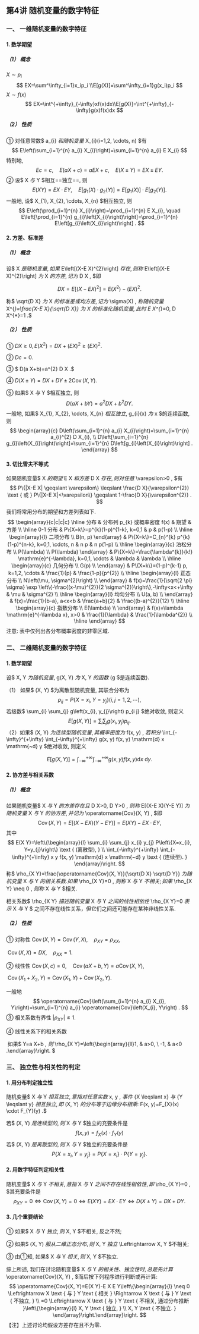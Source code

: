 ## 第4讲 随机变量的数字特征

### 一、 一维随机变量的数字特征

#### 1. 数学期望

##### （1） 概念

$X\sim p_i$
$$
EX=\sum^\infty_{i=1}x_ip_i
\\E[g(X)]=\sum^\infty_{i=1}g(x_i)p_i
$$
$X\sim f(x)$
$$
EX=\int^{+\infty}_{-\infty}xf(x)dx\\E[g(X)]=\int^{+\infty}_{-\infty}g(x)f(x)dx
$$

##### （2） 性质

① 对任意常数$  a_{i}  $和随机变量$  X_{i}(i=1,2, \cdots, n)  $有
$$
E\left(\sum_{i=1}^{n} a_{i} X_{i}\right)=\sum_{i=1}^{n} a_{i} E X_{i}
$$
特别地,
$$
E c=c, \quad E(a X+c)=a E X+c, \quad E(X \pm Y)=E X \pm E Y .
$$
② 设$  X  $与$  Y  $相互==独立==, 则
$$
E(X Y)=E X \cdot E Y, \quad E\left[g_{1}(X) \cdot g_{2}(Y)\right]=E\left[g_{1}(X)\right] \cdot E\left[g_{2}(Y)\right] .
$$
一般地, 设$  X_{1}, X_{2}, \cdots, X_{n}  $相互独立, 则
$$
E\left(\prod_{i=1}^{n} X_{i}\right)=\prod_{i=1}^{n} E X_{i}, \quad E\left[\prod_{i=1}^{n} g_{i}\left(X_{i}\right)\right]=\prod_{i=1}^{n} E\left[g_{i}\left(X_{i}\right)\right] .
$$

#### 2. 方差、标准差

##### （1） 概念

设$  X  $是随机变量, 如果$  E\left[(X-E X)^{2}\right]  $存在, 则称$  E\left[(X-E X)^{2}\right]  $为$  X  $的方差, 记为$  D X , $即

$$
D X=E\left[(X-E X)^{2}\right]=E\left(X^{2}\right)-(E X)^{2} .
$$

称$  \sqrt{D X}  $为$  X  $的标准差或均方差, 记为$  \sigma(X) , $称随机变量$  X^{*}=\frac{X-E X}{\sqrt{D X}}  $为$  X  $的标准化随机变量, 此时$  E X^{*}=0, D X^{*}=1 .$

##### （2） 性质

① $D X \geqslant 0, E\left(X^{2}\right)=D X+(E X)^{2} \geqslant(E X)^{2} .$

② $D c=0 .$

③ $ D(a X+b)=a^{2} D X .$

④ $D(X \pm Y)=D X+D Y \pm 2 \operatorname{Cov}(X, Y) .$

⑤ 如果$  X  $与$  Y  $相互独立, 则
$$
D(a X+b Y)=a^{2} D X+b^{2} D Y .
$$
一般地, 如果$  X_{1}, X_{2}, \cdots, X_{n}  $相互独立$,  g_{i}(x)  $为$  x  $的连续函数, 则
$$
\begin{array}{c}
D\left(\sum_{i=1}^{n} a_{i} X_{i}\right)=\sum_{i=1}^{n} a_{i}^{2} D X_{i}, \\
D\left[\sum_{i=1}^{n} g_{i}\left(X_{i}\right)\right]=\sum_{i=1}^{n} D\left[g_{i}\left(X_{i}\right)\right] .
\end{array}
$$

#### 3. 切比雪夫不等式

如果随机变量$  X  $的期望$  E X  $和方差$  D X  $存在, 则对任意$  \varepsilon>0 , $有
$$
P\{|X-E X| \geqslant \varepsilon\} \leqslant \frac{D X}{\varepsilon^{2}} \text { 或 } P\{|X-E X|<\varepsilon\} \geqslant 1-\frac{D X}{\varepsilon^{2}} .
$$
我们将常用分布的期望和方差列表如下.
$$
\begin{array}{c|c|c|c}
\hline 分布 & 分布列  p_{k}  或概率密度  f(x)  & 期望 & 方差 \\
\hline  0-1  分布 &  P\{X=k\}=p^{k}(1-p)^{1-k}, k=0,1  &  p  &  p(1-p)  \\
\hline \begin{array}{l} 
二项分布 \\
 B(n, p) 
\end{array} &  P\{X=k\}=C_{n}^{k} p^{k}(1-p)^{n-k}, k=0,1, \cdots, n  &  n p  &  n p(1-p)  \\
\hline \begin{array}{c} 
泊松分布 \\
 P(\lambda)  \\
 P(\lambda) 
\end{array} &  P\{X=k\}=\frac{\lambda^{k}}{k!} \mathrm{e}^{-\lambda}, k=0,1, \cdots  &  \lambda  &  \lambda  \\
\hline \begin{array}{c} 
几何分布 \\
 G(p)  \\
\end{array} &  P\{X=k\}=(1-p)^{k-1} p, k=1,2, \cdots  &  \frac{1}{p}  &  \frac{1-p}{p^{2}}  \\
\hline \begin{array}{l} 
正态分布 \\
 N\left(\mu, \sigma^{2}\right)  \\
\end{array} &  f(x)=\frac{1}{\sqrt{2 \pi} \sigma} \exp \left\{-\frac{(x-\mu)^{2}}{2 \sigma^{2}}\right\},-\infty<x<+\infty  &  \mu  &  \sigma^{2}  \\
\hline \begin{array}{l} 
均匀分布 \\
 U(a, b)  \\
\end{array} &  f(x)=\frac{1}{b-a}, a<x<b  &  \frac{a+b}{2}  &  \frac{(b-a)^{2}}{12}  \\
\hline \begin{array}{c} 
指数分布 \\
 E(\lambda)  \\
\end{array} &  f(x)=\lambda \mathrm{e}^{-\lambda x}, x>0  &  \frac{1}{\lambda}  &  \frac{1}{\lambda^{2}}  \\
\hline
\end{array}
$$
注意: 表中仅列出各分布概率密度的非零区域.

### 二、 二维随机变量的数字特征

#### 1. 数学期望

设$  X, Y  $为随机变量$,  g(X, Y)  $为$  X, Y  $的函数$  (g  $是连续函数).

（1） 如果$  (X, Y)  $为离散型随机变量, 其联合分布为
$$
p_{i j}=P\left\{X=x_{i}, Y=y_{j}\right\}(i, j=1,2, \cdots),
$$
若级数$  \sum_{i} \sum_{j} g\left(x_{i}, y_{j}\right) p_{i j}  $绝对收敛, 则定义
$$
E[g(X, Y)]=\sum_{i} \sum_{j} g\left(x_{i}, y_{j}\right) p_{i j} .
$$
（2）如果$  (X, Y)  $为连续型随机变量, 其概率密度为$  f(x, y) , $若积分$  \int_{-\infty}^{+\infty} \int_{-\infty}^{+\infty} g(x, y) f(x, y) \mathrm{d} x \mathrm{~d} y  $绝对收敛, 则定义

$$
E[g(X, Y)]=\int_{-\infty}^{+\infty} \int_{-\infty}^{+\infty} g(x, y) f(x, y) \mathrm{d} x \mathrm{~d} y .
$$

#### 2. 协方差与相关系数

##### （1） 概念

如果随机变量$  X  $与$  Y $的方差存在且$  D X>0, D Y>0 , $则称$  E[(X-E X)(Y-E Y)]  $为随机变量$  X  $与$  Y $的协方差, 并记为$  \operatorname{Cov}(X, Y) , $即
$$
\operatorname{Cov}(X, Y)=E[(X-E X)(Y-E Y)]=E(X Y)-E X \cdot E Y,
$$
其中
$$
E(X Y)=\left\{\begin{array}{l}
\sum_{i} \sum_{j} x_{i} y_{j} P\left\{X=x_{i}, Y=y_{j}\right\} \text { (离散型), } \\
\int_{-\infty}^{+\infty} \int_{-\infty}^{+\infty} x y f(x, y) \mathrm{d} x \mathrm{~d} y \text { (连续型). }
\end{array}\right.
$$
称$  \rho_{X Y}=\frac{\operatorname{Cov}(X, Y)}{\sqrt{D X} \sqrt{D Y}}  $为随机变量$  X  $与$  Y  $的相关系数. 如果$  \rho_{X Y}=0 , $则称$  X  $与$  Y  $不相关; 如果$  \rho_{X Y} \neq 0 , $则称$  X  $与$  Y  $相关.

相关系数$  \rho_{X Y}  $描述随机变量$  X  $与$  Y  $之间的线性相依性$ \rho_{X Y}=0  $表示$  X  $与$  Y $ 之间不存在线性关系，但它们之间还可能存在某种非线性关系.

##### （2） 性质

① 对称性   $\operatorname{Cov}(X, Y)=\operatorname{Cov}(Y, X), \quad \rho_{X Y}=\rho_{X X} ,$

​					$\operatorname{Cov}(X, X)=D X, \quad \rho_{X X}=1 .$

② 线性性   $\operatorname{Cov}(X, c)=0, \quad \operatorname{Cov}(a X+b, Y)=a \operatorname{Cov}(X, Y) ,$

​					$\operatorname{Cov}\left(X_{1}+X_{2}, Y\right)=\operatorname{Cov}\left(X_{1}, Y\right)+\operatorname{Cov}\left(X_{2}, Y\right) \text {. }$

一般地
$$
\operatorname{Cov}\left(\sum_{i=1}^{n} a_{i} X_{i}, Y\right)=\sum_{i=1}^{n} a_{i} \operatorname{Cov}\left(X_{i}, Y\right) .
$$
③ 相关系数有界性  $\left|\rho_{X Y}\right| \leqslant 1 .$

④ 线性关系下的相关系数

​	如果$  Y=a X+b , $则$  \rho_{X Y}=\left\{\begin{array}{ll}1, & a>0, \\ -1, & a<0 .\end{array}\right. $ 

### 三、 独立性与相关性的判定

#### 1. 用分布判定独立性

随机变量$  X  $与$  Y $相互独立, 意指对任意实数$  x, y , $事件$  \{X \leqslant x\}  $与$ \{Y \leqslant y\}  $相互独立, 即$  (X, Y) $的分布等于边缘分布相乘$:  F(x, y)=F_{X}(x) \cdot F_{Y}(y) .$

若$  (X, Y)  $是连续型的, 则$  X  $与$  Y  $独立的充要条件是
$$
f(x, y)=f_{X}(x) \cdot f_{Y}(y)
$$
若$  (X, Y)  $是离散型的, 则$  X  $与$  Y  $独立的充要条件是
$$
P\left\{X=x_{i}, Y=y_{j}\right\}=P\left\{X=x_{i}\right\} \cdot P\left\{Y=y_{j}\right\} .
$$

#### 2. 用数字特征判定相关性

随机变量$  X  $与$  Y  $不相关, 意指$  X  $与$  Y  $之间不存在线性相依性, 即$  \rho_{X Y}=0 , $其充要条件是
$$
\rho_{X Y}=0 \Leftrightarrow \operatorname{Cov}(X, Y)=0 \Leftrightarrow E(X Y)=E X \cdot E Y \Leftrightarrow D(X \pm Y)=D X+D Y .
$$

#### 3. 几个重要结论

① 如果$  X  $与$  Y  $独立, 则$  X, Y  $不相关, 反之不然;

② 如果$  (X, Y)  $服从二维正态分布,则$  X, Y  $独立$  \Leftrightarrow X, Y  $不相关;

③ 由①知, 如果$  X  $与$  Y  $相关, 则$  X, Y  $不独立.

综上所述, 我们在讨论随机变量$  X  $与$  Y  $的相关性、独立性时, 总是先计算$  \operatorname{Cov}(X, Y) , $而后按下列程序进行判断或再计算:
$$
\operatorname{Cov}(X, Y)=E(X Y)-E X E Y\left\{\begin{array}{l}
\neq 0 \Leftrightarrow X \text { 与 } Y \text { 相关 } \Rightarrow X \text { 与 } Y \text { 不独立, } \\
=0 \Leftrightarrow X \text { 与 } Y \text { 不相关, 通过分布推断 }\left\{\begin{array}{l}
X, Y \text { 独立, } \\
X, Y \text { 不独立. }
\end{array}\right.\end{array}\right.
$$
【注】上述讨论均假设方差存在且不为零.